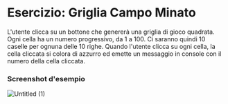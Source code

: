 # Esercizio: Griglia Campo Minato

L'utente clicca su un bottone che genererà una griglia di gioco quadrata.
Ogni cella ha un numero progressivo, da 1 a 100.
Ci saranno quindi 10 caselle per ognuna delle 10 righe.
Quando l'utente clicca su ogni cella, la cella cliccata si colora di azzurro ed emette un messaggio in console con il numero della cella cliccata.

### Screenshot d'esempio
![Untitled (1)](https://github.com/MatteoSanson/js-campominato-grid/assets/128544980/4ade1733-c471-4104-bfdb-4bc8b20b0d3f)